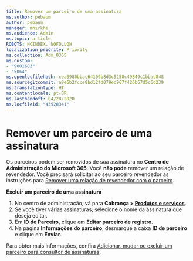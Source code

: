 ```yaml
---
title: Remover um parceiro de uma assinatura
ms.author: pebaum
author: pebaum
manager: mnirkhe
ms.audience: Admin
ms.topic: article
ROBOTS: NOINDEX, NOFOLLOW
localization_priority: Priority
ms.collection: Adm_O365
ms.custom:
- "9001683"
- "5064"
ms.openlocfilehash: cea3980bbac64109b8d3c5258c49849c1bbad848
ms.sourcegitcommit: a9e6b2fcce8bd12fd079ed967f426b67d5c6d239
ms.translationtype: HT
ms.contentlocale: pt-BR
ms.lasthandoff: 04/28/2020
ms.locfileid: "43928341"
---
```

# <a name="remove-a-partner-from-a-subscription"></a>Remover um parceiro de uma assinatura

Os parceiros podem ser removidos de sua assinatura no **Centro de Administração do Microsoft 365**. Você **não pode** remover um relação de revendedor. Você precisará solicitar ao seu parceiro revendedor as instruções para [Remover uma relação de revendedor com o parceiro](https://docs.microsoft.com/partner-center/remove-a-relationship).

**Excluir um parceiro de uma assinatura**

1. No centro de administração, vá para **Cobrança > [Produtos e serviços](https://go.microsoft.com/fwlink/p/?linkid=842054)**.
2. Se você tiver várias assinaturas, selecione o nome da assinatura que deseja editar.
3. Em **ID de Parceiro**, clique em **Editar parceiro de registro**.
4. Na página **Informações do parceiro**, desmarque a caixa **ID de parceiro** e clique em **Enviar**.

Para obter mais informações, confira [Adicionar, mudar ou excluir um parceiro para consultor de assinaturas](https://docs.microsoft.com/microsoft-365/admin/misc/add-partner?view=o365-worldwide).
